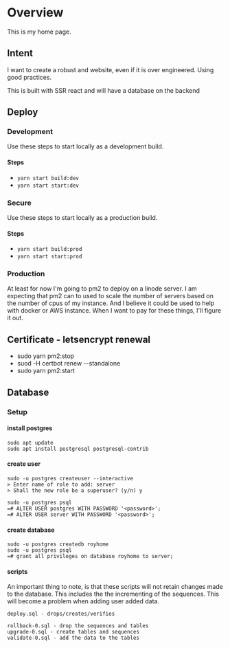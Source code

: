 # Overview
This is my home page.

## Intent
I want to create a robust and website, even if it is over engineered.  Using good practices.

This is built with SSR react and will have a database on the backend

## Deploy

### Development

Use these steps to start locally as a development build.

#### Steps
- `yarn start build:dev`
- `yarn start start:dev`

### Secure

Use these steps to start locally as a production build.

#### Steps
- `yarn start build:prod`
- `yarn start start:prod`

### Production

At least for now I'm going to pm2 to deploy on a linode server.  I am expecting that pm2 can to used to 
scale the number of servers based on the number of cpus of my instance.  And I believe it could be used to 
help with docker or AWS instance.  When I want to pay for these things, I'll figure it out.

## Certificate - letsencrypt renewal

- sudo yarn pm2:stop
- suod -H certbot renew --standalone
- sudo yarn pm2:start

## Database
### Setup
#### install postgres
```
sudo apt update
sudo apt install postgresql postgresql-contrib
```
#### create user
```
sudo -u postgres createuser --interactive
> Enter name of role to add: server
> Shall the new role be a superuser? (y/n) y

sudo -u postgres psql
=# ALTER USER postgres WITH PASSWORD '<password>';
=# ALTER USER server WITH PASSWORD '<password>';
```
#### create database
```
sudo -u postgres createdb royhome
sudo -u postgres psql
=# grant all privileges on database royhome to server;
```
#### scripts
An important thing to note, is that these scripts will not retain changes made to the database.  This includes the 
the incrementing of the sequences.  This will become a problem when adding user added data.  
```
deploy.sql - drops/creates/verifies

rollback-0.sql - drop the sequences and tables
upgrade-0.sql - create tables and sequences
validate-0.sql - add the data to the tables
```
